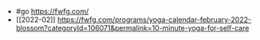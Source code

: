 - #go https://fwfg.com/
- [[2022-02]] https://fwfg.com/programs/yoga-calendar-february-2022-blossom?categoryId=106071&permalink=10-minute-yoga-for-self-care